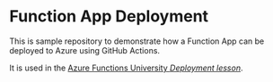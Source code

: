 # Function App Deployment

This is sample repository to demonstrate how a Function App can be deployed to Azure using GitHub Actions.

It is used in the [Azure Functions University *Deployment lesson*](https://github.com/marcduiker/azure-functions-university/blob/main/lessons/deployment.md).
